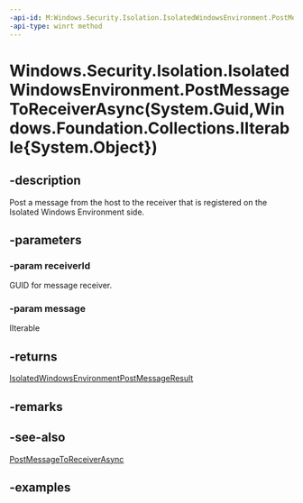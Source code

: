 ```yaml
---
-api-id: M:Windows.Security.Isolation.IsolatedWindowsEnvironment.PostMessageToReceiverAsync(System.Guid,Windows.Foundation.Collections.IIterable{System.Object})
-api-type: winrt method
---
```


# Windows.Security.Isolation.IsolatedWindowsEnvironment.PostMessageToReceiverAsync(System.Guid,Windows.Foundation.Collections.IIterable{System.Object})

<!--
public Windows.Foundation.IAsyncOperation<Windows.Security.Isolation.IsolatedWindowsEnvironmentPostMessageResult> PostMessageToReceiverAsync (Guid receiverId, System.Collections.Generic.IEnumerable<object> message);
-->


## -description
Post a message from the host to the receiver that is registered on the Isolated Windows Environment side.
## -parameters

### -param receiverId
GUID for message receiver.
### -param message
IIterable
## -returns
[IsolatedWindowsEnvironmentPostMessageResult](isolatedwindowsenvironmentpostmessageresult.md)
## -remarks

## -see-also
[PostMessageToReceiverAsync](isolatedwindowsenvironment_postmessagetoreceiverasync_1540395937.md)
## -examples


